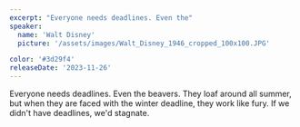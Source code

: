 ```yaml
---
excerpt: "Everyone needs deadlines. Even the"
speaker:
  name: 'Walt Disney'
  picture: '/assets/images/Walt_Disney_1946_cropped_100x100.JPG'

color: '#3d29f4'
releaseDate: '2023-11-26'
---
```

Everyone needs deadlines. Even the beavers. They loaf around all summer, but when they are faced with the winter deadline, they work like fury. If we didn't have deadlines, we'd stagnate.

